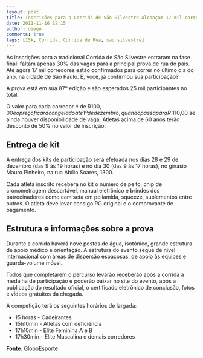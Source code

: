```yaml
---
layout: post
title: Inscrições para a Corrida de São Silvestre alcançam 17 mil corredores
date: 2011-11-16 12:15
author: diego
comments: true
tags: [15k, Corrida, Corrida de Rua, sao silvestre]
---
```

As inscrições para a tradicional Corrida de São Silvestre entraram na fase final: faltam apenas 30% das vagas para a principal prova de rua do país. Até agora 17 mil corredores estão confirmados para correr no último dia do ano, na cidade de São Paulo. E, você, já confirmou sua participação?

A prova está em sua 87º edição e são esperados 25 mil participantes no total.

O valor para cada corredor é de R$100,00 e o preço ficará congelado até 1º de dezembro, quando passa para R$ 110,00 se ainda houver disponibilidade de vaga. Atletas acima de 60 anos terão desconto de 50% no valor de inscrição.

## Entrega de kit

A entrega dos kits de participação será efetuada nos dias 28 e 29 de dezembro (das 9 às 19 horas) e no dia 30 (das 9 às 17 horas), no ginásio Mauro Pinheiro, na rua Abílio Soares, 1300.

Cada atleta inscrito receberá no kit o numero de peito, chip de cronometragem descartável, manual eletrônico e brindes dos patrocinadores como camiseta em poliamida, squeeze, suplementos entre outros. O atleta deve levar consigo RG original e o comprovante de pagamento.

## Estrutura e informações sobre a prova

Durante a corrida haverá nove postos de água, isotônico, grande estrutura de apoio médico e orientação. A estrutura do evento segue de nível internacional com áreas de dispersão espaçosas, de apoio às equipes e guarda-volume móvel.

Todos que completarem o percurso levarão receberão após a corrida a medalha de participação e poderão baixar no site do evento, após a publicação do resultado oficial, o certificado eletrônico de conclusão, fotos e vídeos gratuitos da chegada.

A competição terá os seguintes horários de largada:

* 15 horas - Cadeirantes
* 15h10min - Atletas com deficiência
* 17h10min - Elite Feminina A e B
* 17h30min - Elite Masculina e demais corredores

**Fonte**: <a href="http://globoesporte.globo.com/atletismo/corrida-de-rua/noticia/2011/11/inscricoes-para-corrida-de-sao-silvestre-alcancam-17-mil-corredores.html" target="_blank">GloboEsporte</a>



